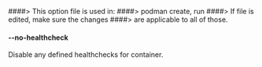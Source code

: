 ####> This option file is used in:
####> podman create, run
####> If file is edited, make sure the changes
####> are applicable to all of those.

#### **--no-healthcheck**

Disable any defined healthchecks for container.
